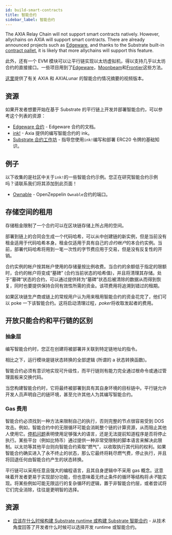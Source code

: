 ```yaml
---
id: build-smart-contracts
title: 智能合约
sidebar_label: 智能合约
---
```


The AXIA Relay Chain will not support smart contracts natively. However, allychains on AXIA will support smart contracts. There are already announced projects such as [Edgeware](https://edgewa.re), and thanks to the Substrate built-in [contract pallet](https://substrate.dev/rustdocs/latest/pallet_contracts/index.html), it is likely that more allychains will support this feature.

此外，还有一个 EVM 模块可以让平行链实现以太坊虚拟机，得以支持几乎以太坊合约的直接接口。一些项目用到了[Edgeware](https://edgewa.re)，[Moonbeam](https://moonbeam.network/)和[Frontier](https://github.com/axia-tech/frontier)这些方法。

[这里](https://www.youtube.com/watch?v=fKHkFBXaUxQ)提供了有关 AXIA 和 AXIALunar 的智能合约情况摘要的视频版本。

## 资源

如果开发者想要开始在基于 Substrate 的平行链上开发并部署智能合约，可以参考这个列表的资源：

- [Edgeware 合约](https://contracts.edgewa.re) - Edgeware 合约的文档。
- [ink!](https://github.com/axia-tech/ink) - Axia 提供的编写智能合约的 ink。
- [Substrate 合约工作坊](https://substrate.dev/substrate-contracts-workshop/#/) - 指导您使用`ink!`编写和部署 ERC20 令牌的基础知识。

## 例子

以下收集的是社区中关于`ink!`的一些智能合约示例。您正在研究智能合约示例吗？请联系我们将其添加到此页面！

- [Ownable](https://github.com/JesseAbram/foRust/) - OpenZeppelin `Ownable`合约的端口。

## 存储空间的租用

存储租金限制了一个合约可以在区块链存储上所占用的空间。

部署到链上的合同会生成一个代码哈希，可以从中创建链的新实例，但是当前没有租金适用于代码哈希本身。租金仅适用于具有自己的*合约帐户*的本合约实例。当前，部署代码哈希将用到一笔一次性的字节费应用于交易，但是没有反复性的开销。

合约实例的帐户按其帐户使用的存储量按比例收费。当合约的余额低于指定的限额时，合约的帐户将变成“墓碑” (合约当前状态的哈希值)，并且将清理其存储。处于“墓碑”状态的合约，可以通过提供转为“墓碑”状态后被清除的数据从而得到恢复，同时也要提供保持合同有效性所需的资金。该项费用将追溯到错过的租期。

如果区块链生产商或链上的常规用户认为用来租用智能合约的资金花完了，他们可以 poke 一下该智能合约。这将启动清理过程，*poker*将收取发起者的费用。

## 开放只能合约和平行链的区别

### 抽象层

编写智能合约时，您正在创建将被部署并关联到特定链地址的指令。

相比之下，运行模块是链状态转换的全部逻辑 (所谓的 a 状态转换函数)。

智能合约必须有意识地实现可升级性，而平行链则有能力完全通过根命令或通过管理面板来交换代码。

当您构建智能合约时，它将最终被部署到具有其自身环境的目标链中。平行链允许开发人员声明自己的链环境，甚至允许其他人为其编写智能合约。

### Gas 费用

智能合约必须找到一种方法来限制自己的执行，否则完整的节点很容易受到 DOS 攻击。例如，智能合约中的无限循环可能会消耗整个链的计算资源，从而阻止其他人使用它。[停机问题](https://en.wikipedia.org/wiki/Halting_problem)表明使用足够强大的语言，还是无法提前知道程序是否将停止执行。某些平台（例如比特币）通过提供一种非常受限制的脚本语言来解决此限制。以太坊等其他平台则向智能合约索取“燃气”，以收取执行其代码的权利。如果智能合约确实进入了永不终止的状态，那么它最终将耗尽燃气费，停止执行，并且将回退任何由智能合约产生的状态转换。

平行链可以采用任意且强大的编程语言，且其自身逻辑中不采用 gas 概念。这意味着开发者更易于实现部分功能，但也意味着无终止条件的循环等结构将*永不*能实现。将某些例如可能无限运行的复杂循环的逻辑，置于非智能合约层，或者尝试将它们完全消除，往往是更明智的选择。

## 资源

- [应该在什么时候构建 Substrate runtime 或构建 Substrate 智能合约](https://stackoverflow.com/a/56041305) - 从技术角度回答了开发者什么时候可以选择开发 runtime 或智能合约。
